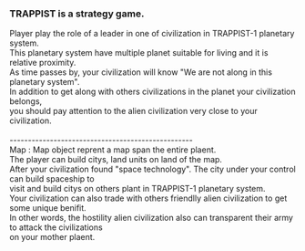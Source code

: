 <h3>TRAPPIST is a strategy game.</h3> 
Player play the role of a leader in one of civilization in TRAPPIST-1 planetary system. <br>
This planetary system have multiple planet suitable for living and it is relative proximity.  <br>
As time passes by, your civilization will know "We are not along in this planetary system".  <br>
In addition to get along with others civilizations in the planet your civilization belongs, <br>
you should pay attention to the alien civilization very close to your civilization.  <br>
<br>
--------------------------------------------------<br>
Map :
Map object reprent a map span the entire plaent. <br>
The player can build citys, land units on land of the map. <br>
After your civilization found "space technology". The city under your control can build spaceship to <br> 
visit and build citys on others plant in TRAPPIST-1 planetary system. <br>
Your civilization can also trade with others friendlly alien civilization to get some unique benifit. <br> 
In other words, the hostility alien civilization also can transparent their army to attack the civilizations <br>
on your mother plaent. <br>

